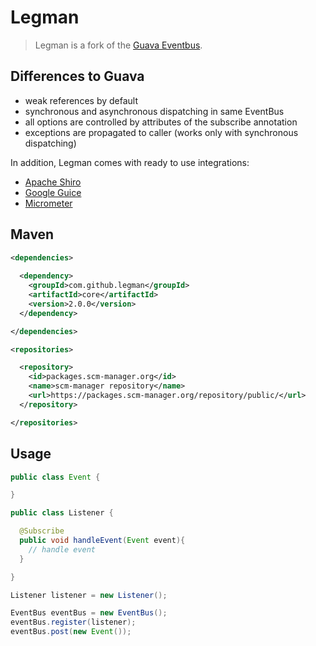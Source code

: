 # Legman

> Legman is a fork of the [Guava Eventbus](https://code.google.com/p/guava-libraries/wiki/EventBusExplained).

## Differences to Guava

* weak references by default
* synchronous and asynchronous dispatching in same EventBus
* all options are controlled by attributes of the subscribe annotation
* exceptions are propagated to caller (works only with synchronous dispatching)

In addition, Legman comes with ready to use integrations:

* [Apache Shiro](support/shiro/README.md)
* [Google Guice](support/guice/README.md)
* [Micrometer](support/micrometer/README.md)

## Maven

```xml
<dependencies>
    
  <dependency>
    <groupId>com.github.legman</groupId>
    <artifactId>core</artifactId>
    <version>2.0.0</version>
  </dependency>

</dependencies>

<repositories>

  <repository>
    <id>packages.scm-manager.org</id>
    <name>scm-manager repository</name>
    <url>https://packages.scm-manager.org/repository/public/</url>
  </repository>

</repositories>
```

## Usage

```java
public class Event {

}

public class Listener {

  @Subscribe
  public void handleEvent(Event event){
    // handle event
  }

}

Listener listener = new Listener();

EventBus eventBus = new EventBus();
eventBus.register(listener);
eventBus.post(new Event());
```
